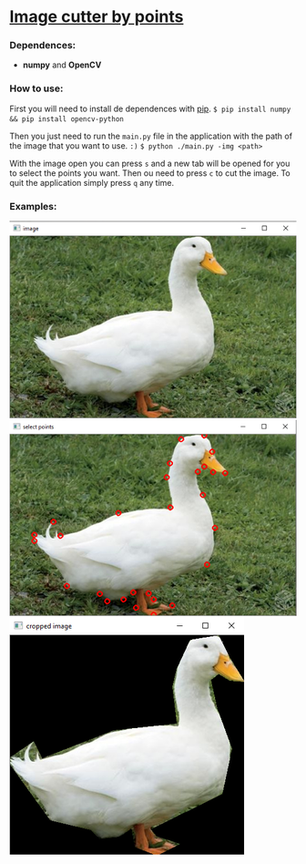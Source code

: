 # [Image cutter by points](https://github.com/LucasdRossi/image-cutter)

### Dependences:
- **numpy** and **OpenCV**

### How to use:
First you will need to install de dependences with [pip](https://pypi.org/project/pip/).
`$ pip install numpy && pip install opencv-python`

Then you just need to run the `main.py` file in the application with the path of the image that you want to use. `:)`
`$ python ./main.py -img <path>`

With the image open you can press `s` and a new tab will be opened for you to select the points you want. Then ou need to press `c` to cut the image.
To quit the application simply press `q` any time.

### Examples:
![](./examples/1.png)
![](./examples/2.png)
![](./examples/3.png)
